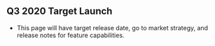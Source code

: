 ## Q3 2020 Target Launch 

- This page will have target release date, go to market strategy, and release notes for feature capabilities.
